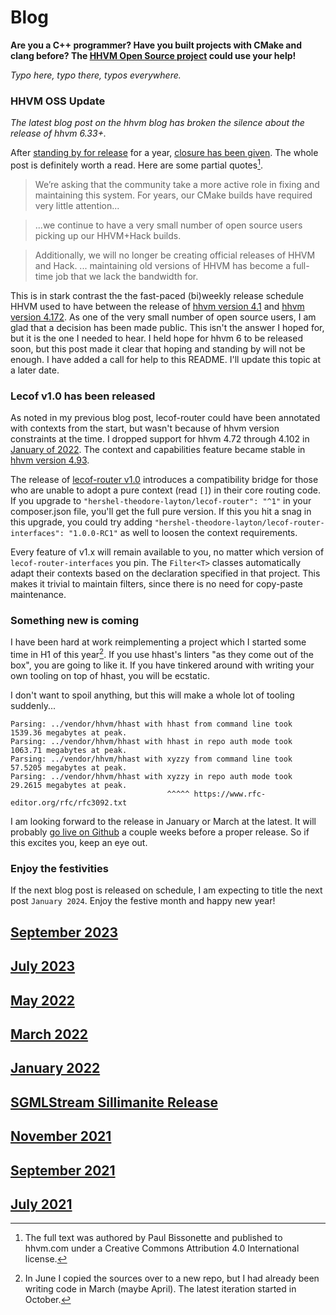 # Blog

**Are you a C++ programmer? Have you built projects with CMake and clang before? The [HHVM Open Source project](https://github.com/facebook/hhvm) could use your help!**

_Typo here, typo there, typos everywhere._

### HHVM OSS Update

_The latest blog post on the hhvm blog has broken the silence about the release of hhvm 6.33+._

After [standing by for release](https://hhvm.com/blog/2022/11/14/standby-for-release.html) for a year, [closure has been given](https://hhvm.com/blog/2023/10/27/oss-update.html). The whole post is definitely worth a read. Here are some partial quotes[^1].

> We’re asking that the community take a more active role in fixing and maintaining this system. For years, our CMake builds have required very little attention...

> ...we continue to have a very small number of open source users picking up our HHVM+Hack builds.

> Additionally, we will no longer be creating official releases of HHVM and Hack. ... maintaining old versions of HHVM has become a full-time job that we lack the bandwidth for.

This is in stark contrast the the fast-paced (bi)weekly release schedule HHVM used to have between the release of [hhvm version 4.1](https://hhvm.com/blog/2019/04/09/hhvm-4.1.0.html) and [hhvm version 4.172](https://hhvm.com/blog/2022/11/02/hhvm-4.172.html). As one of the very small number of open source users, I am glad that a decision has been made public. This isn't the answer I hoped for, but it is the one I needed to hear. I held hope for hhvm 6 to be released soon, but this post made it clear that hoping and standing by will not be enough. I have added a call for help to this README. I'll update this topic at a later date.

### Lecof v1.0 has been released

As noted in my previous blog post, lecof-router could have been annotated with contexts from the start, but wasn't because of hhvm version constraints at the time. I dropped support for hhvm 4.72 through 4.102 in [January of 2022](https://github.com/hershel-theodore-layton/hershel-theodore-layton/blob/master/2022-01.md). The context and capabilities feature became stable in [hhvm version 4.93](https://hhvm.com/blog/2021/01/19/hhvm-4.93.html).

The release of [lecof-router v1.0](https://github.com/hershel-theodore-layton/lecof-router-interfaces/releases/tag/v1.0.0-RC1) introduces a compatibility bridge for those who are unable to adopt a pure context (read `[]`) in their core routing code. If you upgrade to `"hershel-theodore-layton/lecof-router": "^1"` in your composer.json file, you'll get the full pure version. If this you hit a snag in this upgrade, you could try adding `"hershel-theodore-layton/lecof-router-interfaces": "1.0.0-RC1"` as well to loosen the context requirements.

Every feature of v1.x will remain available to you, no matter which version of `lecof-router-interfaces` you pin. The `Filter<T>` classes automatically adapt their contexts based on the declaration specified in that project. This makes it trivial to maintain filters, since there is no need for copy-paste maintenance.

### Something new is coming

I have been hard at work reimplementing a project which I started some time in H1 of this year[^2]. If you use hhast's linters "as they come out of the box", you are going to like it. If you have tinkered around with writing your own tooling on top of hhast, you will be ecstatic.

I don't want to spoil anything, but this will make a whole lot of tooling suddenly...

```
Parsing: ../vendor/hhvm/hhast with hhast from command line took 1539.36 megabytes at peak.
Parsing: ../vendor/hhvm/hhast with hhast in repo auth mode took 1063.71 megabytes at peak.
Parsing: ../vendor/hhvm/hhast with xyzzy from command line took 57.5205 megabytes at peak.
Parsing: ../vendor/hhvm/hhast with xyzzy in repo auth mode took 29.2615 megabytes at peak.
                                   ^^^^^ https://www.rfc-editor.org/rfc/rfc3092.txt
```

I am looking forward to the release in January or March at the latest. It will probably [go live on Github](https://github.com/hershel-theodore-layton/portable-hack-ast) a couple weeks before a proper release. So if this excites you, keep an eye out.

### Enjoy the festivities

If the next blog post is released on schedule, I am expecting to title the next post `January 2024`. Enjoy the festive month and happy new year!

## [September 2023](https://github.com/hershel-theodore-layton/hershel-theodore-layton/blob/master/2023-09.md)
## [July 2023](https://github.com/hershel-theodore-layton/hershel-theodore-layton/blob/master/2023-07.md)
## [May 2022](https://github.com/hershel-theodore-layton/hershel-theodore-layton/blob/master/2022-05.md)
## [March 2022](https://github.com/hershel-theodore-layton/hershel-theodore-layton/blob/master/2022-03.md)
## [January 2022](https://github.com/hershel-theodore-layton/hershel-theodore-layton/blob/master/2022-01.md)
## [SGMLStream Sillimanite Release](https://github.com/hershel-theodore-layton/hershel-theodore-layton/blob/master/2022-release-announcement-sgml-stream-sillimanite.md)
## [November 2021](https://github.com/hershel-theodore-layton/hershel-theodore-layton/blob/master/2021-11.md)
## [September 2021](https://github.com/hershel-theodore-layton/hershel-theodore-layton/blob/master/2021-09.md)
## [July 2021](https://github.com/hershel-theodore-layton/hershel-theodore-layton/blob/master/2021-07.md)

[^1]: The full text was authored by Paul Bissonette and published to hhvm.com under a Creative Commons Attribution 4.0 International license.
[^2]: In June I copied the sources over to a new repo, but I had already been writing code in March (maybe April). The latest iteration started in October.
